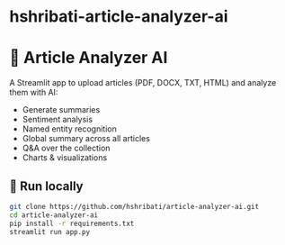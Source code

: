 # hshribati-article-analyzer-ai
# 📰 Article Analyzer AI

A Streamlit app to upload articles (PDF, DOCX, TXT, HTML) and analyze them with AI:
- Generate summaries
- Sentiment analysis
- Named entity recognition
- Global summary across all articles
- Q&A over the collection
- Charts & visualizations

## 🚀 Run locally
```bash
git clone https://github.com/hshribati/article-analyzer-ai.git
cd article-analyzer-ai
pip install -r requirements.txt
streamlit run app.py
